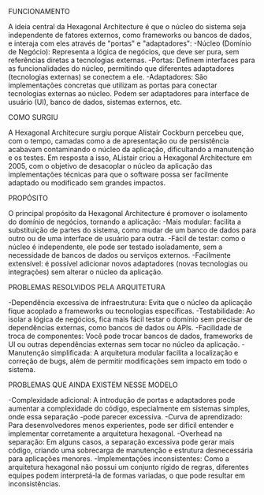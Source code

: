 FUNCIONAMENTO

A ideia central da Hexagonal Architecture é que o núcleo do sistema seja independente de fatores externos, como frameworks ou bancos de dados, e interaja com
eles através de "portas" e "adaptadores":
-Núcleo (Domínio de Negócio): Representa a lógica de negócios, que deve ser pura, sem referências diretas a tecnologias externas.
-Portas: Definem interfaces para as funcionalidades do núcleo, permitindo que diferentes adaptadores (tecnologias externas) se conectem a ele.
-Adaptadores: São implementações concretas que utilizam as portas para conectar tecnologias externas ao núcleo. Podem ser adaptadores para interface de usuário
(UI), banco de dados, sistemas externos, etc.

COMO SURGIU

A Hexagonal Architecure surgiu porque Alistair Cockburn percebeu que, com o tempo, camadas como a de apresentação ou de persistência acabavam contaminando o
núcleo da aplicação, dificultando a manutenção e os testes. Em resposta a isso, AListair criou a Hexagonal Architecture em 2005, com o objetivo de desacoplar 
o núcleo da aplicação das implementações técnicas para que o software possa ser facilmente adaptado ou modificado sem grandes impactos.

PROPÓSITO

O principal propósito da Hexagonal Architecture é promover o isolamento do domínio de negócios, tornando a aplicação:
-Mais modular: facilita a substituição de partes do sistema, como mudar de um banco de dados para outro ou de uma interface de usuário para outra.
-Fácil de testar: como o núcleo é independente, ele pode ser testado isoladamente, sem a necessidade de bancos de dados ou serviços externos.
-Facilmente extensível: é possível adicionar novos adaptadores (novas tecnologias ou integrações) sem alterar o núcleo da aplicação.

PROBLEMAS RESOLVIDOS PELA ARQUITETURA

-Dependência excessiva de infraestrutura: Evita que o núcleo da aplicação fique acoplado a frameworks ou tecnologias específicas.
-Testabilidade: Ao isolar a lógica de negócios, fica mais fácil testar o domínio sem precisar de dependências externas, como bancos de dados ou APIs.
-Facilidade de troca de componentes: Você pode trocar bancos de dados, frameworks de UI ou outras dependências externas sem tocar no núcleo da aplicação.
-Manutenção simplificada: A arquitetura modular facilita a localização e correção de bugs, além de permitir modificações sem impacto em todo o sistema.

PROBLEMAS QUE AINDA EXISTEM NESSE MODELO

-Complexidade adicional: A introdução de portas e adaptadores pode aumentar a complexidade do código, especialmente em sistemas simples, onde essa separação -pode parecer excessiva.
-Curva de aprendizado: Para desenvolvedores menos experientes, pode ser difícil entender e implementar corretamente a arquitetura hexagonal.
-Overhead na separação: Em alguns casos, a separação excessiva pode gerar mais código, criando uma sobrecarga de manutenção e estrutura desnecessária para aplicações menores.
-Implementações inconsistentes: Como a arquitetura hexagonal não possui um conjunto rígido de regras, diferentes equipes podem interpretá-la de formas variadas, o que pode resultar em inconsistências.
